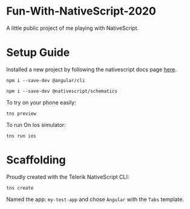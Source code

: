 # Fun-With-NativeScript-2020
A little public project of me playing with NativeScript.


# Setup Guide

Installed a new project by following the nativescript docs page [here](https://docs.nativescript.org/angular/tooling/angular-cli).

```
npm i --save-dev @angular/cli
```

```
npm i --save-dev @nativescript/schematics
```

To try on your phone easily:
```
tns preview
```


To run On Ios simulator:
```
tns run ios
```


# Scaffolding

Proudly created with the Telerik NativeScript CLI:
```
tns create
```

Named the app: `my-test-app` and chose `Angular` with the `Tabs` template.
